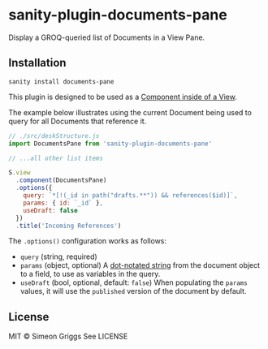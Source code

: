 # sanity-plugin-documents-pane

Display a GROQ-queried list of Documents in a View Pane.

## Installation

```
sanity install documents-pane
```

This plugin is designed to be used as a [Component inside of a View](https://www.sanity.io/docs/structure-builder-reference#c0c8284844b7). 

The example below illustrates using the current Document being used to query for all Documents that reference it.

```js
// ./src/deskStructure.js
import DocumentsPane from 'sanity-plugin-documents-pane'

// ...all other list items

S.view
  .component(DocumentsPane)
  .options({
    query: `*[!(_id in path("drafts.**")) && references($id)]`,
    params: { id: `_id` },
    useDraft: false
  })
  .title('Incoming References')
```

The `.options()` configuration works as follows:

- `query` (string, required) 
- `params` (object, optional) A [dot-notated string](https://www.npmjs.com/package/dlv) from the document object to a field, to use as variables in the query. 
- `useDraft` (bool, optional, default: `false`) When populating the `params` values, it will use the `published` version of the document by default. 

## License

MIT © Simeon Griggs
See LICENSE
